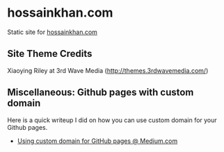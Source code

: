 # hossainkhan.com
Static site for [hossainkhan.com](http://hossainkhan.com/)

## Site Theme Credits
Xiaoying Riley at 3rd Wave Media (http://themes.3rdwavemedia.com/)

## Miscellaneous: Github pages with custom domain
Here is a quick writeup I did on how you can use custom domain for your Github pages.
 - [Using custom domain for GitHub pages @ Medium.com](https://medium.com/@hossainkhan/using-custom-domain-for-github-pages-86b303d3918a)